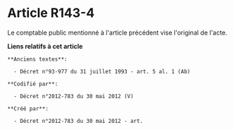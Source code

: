 # Article R143-4

Le comptable public mentionné à l'article précédent vise l'original de l'acte.

**Liens relatifs à cet article**

	**Anciens textes**:

	  - Décret n°93-977 du 31 juillet 1993 - art. 5 al. 1 (Ab)

	**Codifié par**:

	  - Décret n°2012-783 du 30 mai 2012 (V)

	**Créé par**:

	  - Décret n°2012-783 du 30 mai 2012 - art.
